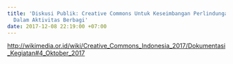 ```yaml
---
title: 'Diskusi Publik: Creative Commons Untuk Keseimbangan Perlindungan Konten Digital
  Dalam Aktivitas Berbagi'
date: 2017-12-08 22:19:00 +07:00
---
```


http://wikimedia.or.id/wiki/Creative_Commons_Indonesia_2017/Dokumentasi_Kegiatan#4_Oktober_2017